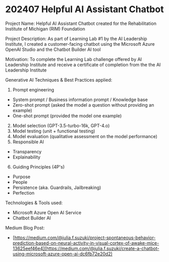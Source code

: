 # 202407 Helpful AI Assistant Chatbot

Project Name: Helpful AI Assistant Chatbot created for the Rehabilitation Institute of Michigan (RIM) Foundation

Project Description: As part of Learning Lab #1 by the AI Leadership Institute, I created a customer-facing chatbot using the Microsoft Azure OpenAI Studio and the Chatbot Builder AI tool 

Motivation: To complete the Learning Lab challenge offered by AI Leadership Institute and receive a certificate of completion from the the AI Leadership Institute

Generative AI Techniques & Best Practices applied:
1. Prompt engineering
  - System prompt / Business information prompt / Knowledge base
  - Zero-shot prompt (asked the model a question without providing an example)
  - One-shot prompt (provided the model one example)
2. Model selection (GPT-3.5-turbo-16k, GPT-4.o)
3. Model testing (unit + functional testing)
4. Model evaluation (qualitative assessment on the model performance)
5. Responsible AI
  - Transparency
  - Explainability
6. Guiding Principles (4P's)
  - Purpose
  - People
  - Persistence (aka. Guardrails, Jailbreaking)
  - Perfection

Technologies & Tools used:
- Microsoft Azure Open AI Service
- Chatbot Builder AI

Medium Blog Post:

- [https://medium.com/@julia.f.suzuki/project-spontaneous-behavior-prediction-based-on-neural-activity-in-visual-cortex-of-awake-mice-13625eef46e4](https://medium.com/@julia.f.suzuki/create-a-chatbot-using-microsoft-azure-open-ai-dc6fb72e20d2)
